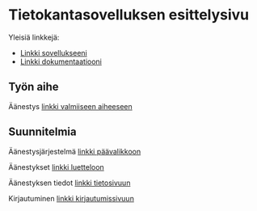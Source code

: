 # Tietokantasovelluksen esittelysivu

Yleisiä linkkejä:

* [Linkki sovellukseeni](https://rikukali.users.cs.helsinki.fi/leiska)
* [Linkki dokumentaatiooni](https://github.com/rrrkkk/Tsoha-Bootstrap/blob/master/doc/dokumentaatio.pdf)

## Työn aihe

Äänestys [linkki valmiiseen aiheeseen](http://advancedkittenry.github.io/suunnittelu_ja_tyoymparisto/aiheet/Aanestys.html) 

## Suunnitelmia

Äänestysjärjestelmä [linkki päävalikkoon](https://rikukali.users.cs.helsinki.fi/leiska/)

Äänestykset [linkki luetteloon](https://rikukali.users.cs.helsinki.fi/leiska/vote)

Äänestyksen tiedot [linkki tietosivuun](https://rikukali.users.cs.helsinki.fi/leiska/vote/1)

Kirjautuminen [linkki kirjautumissivuun](https://rikukali.users.cs.helsinki.fi/leiska/login)

